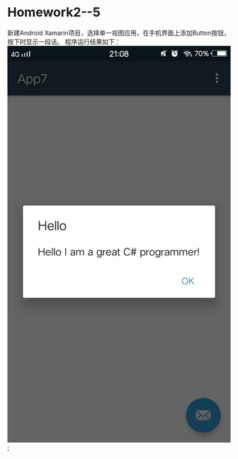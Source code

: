 # Homework2--5
新建Android Xamarin项目，选择单一视图应用，在手机界面上添加Button按钮，按下时显示一段话。
程序运行结果如下：
![Fail](https://github.com/Dai-Youwei/Homework2--5/blob/master/A77234B70CCDF289AE349FC152A6CA53.jpg);
